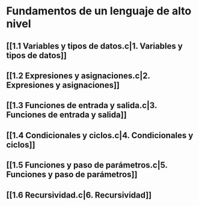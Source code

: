 # Fundamentos de un lenguaje de alto nivel
## [[1.1 Variables y tipos de datos.c|1. Variables y tipos de datos]]
## [[1.2 Expresiones y asignaciones.c|2. Expresiones y asignaciones]]
## [[1.3 Funciones de entrada y salida.c|3. Funciones de entrada y salida]]
## [[1.4 Condicionales y ciclos.c|4. Condicionales y ciclos]]
## [[1.5 Funciones y paso de parámetros.c|5. Funciones y paso de parámetros]]
## [[1.6 Recursividad.c|6. Recursividad]]